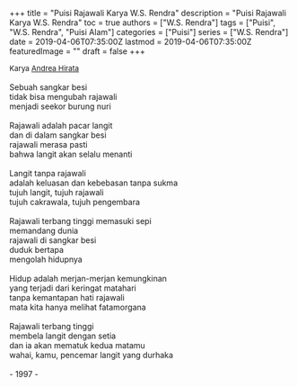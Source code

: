 +++
title = "Puisi Rajawali Karya W.S. Rendra"
description = "Puisi Rajawali Karya W.S. Rendra"
toc = true
authors = ["W.S. Rendra"]
tags = ["Puisi", "W.S. Rendra", "Puisi Alam"]
categories = ["Puisi"]
series = ["W.S. Rendra"]
date = 2019-04-06T07:35:00Z
lastmod = 2019-04-06T07:35:00Z
featuredImage = ""
draft = false
+++

<div style="text-align: justify;">
<div style="font-size: small;">Karya <a href="/authors/andrea-hirata/" target="_blank">Andrea Hirata</a></div><br />
Sebuah sangkar besi<br />tidak bisa mengubah rajawali<br />menjadi seekor burung nuri<br /><br />Rajawali adalah pacar langit<br />dan di dalam sangkar besi<br />rajawali merasa pasti<br />bahwa langit akan selalu menanti<br /><br />Langit tanpa rajawali<br />adalah keluasan dan kebebasan tanpa sukma<br />tujuh langit, tujuh rajawali<br />tujuh cakrawala, tujuh pengembara<br /><br />Rajawali terbang tinggi memasuki sepi<br />memandang dunia<br />rajawali di sangkar besi<br />duduk bertapa<br />mengolah hidupnya<br /><br />Hidup adalah merjan-merjan kemungkinan<br />yang terjadi dari keringat matahari<br />tanpa kemantapan hati rajawali<br />mata kita hanya melihat fatamorgana<br /><br />Rajawali terbang tinggi<br />membela langit dengan setia<br />dan ia akan mematuk kedua matamu<br />wahai, kamu, pencemar langit yang durhaka<br /><br />- 1997 -</i> </div></div>

